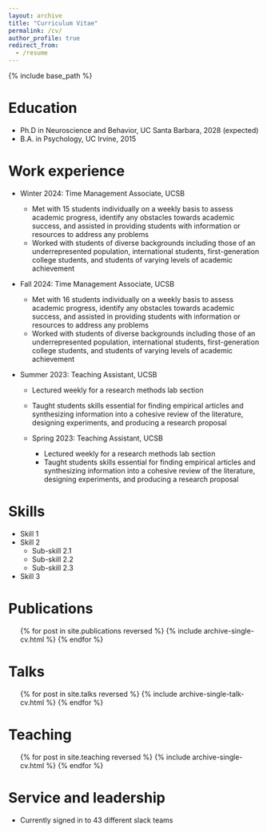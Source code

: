 ```yaml
---
layout: archive
title: "Curriculum Vitae"
permalink: /cv/
author_profile: true
redirect_from:
  - /resume
---
```


{% include base_path %}

Education
======
* Ph.D in Neuroscience and Behavior, UC Santa Barbara, 2028 (expected)
* B.A. in Psychology, UC Irvine, 2015

Work experience
======
* Winter 2024: Time Management Associate, UCSB
  * Met with 15 students individually on a weekly basis to assess academic progress, identify any obstacles towards academic success, and assisted in providing students with  information or resources to address any problems
  * Worked with students of diverse backgrounds including those of an underrepresented population, international students, first-generation college students, and students of varying levels of academic achievement 

* Fall 2024: Time Management Associate, UCSB
  * Met with 16 students individually on a weekly basis to assess academic progress, identify any obstacles towards academic success, and assisted in providing students with  information or resources to address any problems
  * Worked with students of diverse backgrounds including those of an underrepresented population, international students, first-generation college students, and students of varying levels of academic achievement 

* Summer 2023: Teaching Assistant, UCSB
  * Lectured weekly for a research methods lab section
  * Taught students skills essential for finding empirical articles and synthesizing information into a cohesive review of the literature, designing experiments, and producing a research proposal
 
  * Spring 2023: Teaching Assistant, UCSB
    * Lectured weekly for a research methods lab section
    * Taught students skills essential for finding empirical articles and synthesizing information into a cohesive review of the literature, designing experiments, and producing a research proposal
      
Skills
======
* Skill 1
* Skill 2
  * Sub-skill 2.1
  * Sub-skill 2.2
  * Sub-skill 2.3
* Skill 3

Publications
======
  <ul>{% for post in site.publications reversed %}
    {% include archive-single-cv.html %}
  {% endfor %}</ul>
  
Talks
======
  <ul>{% for post in site.talks reversed %}
    {% include archive-single-talk-cv.html  %}
  {% endfor %}</ul>
  
Teaching
======
  <ul>{% for post in site.teaching reversed %}
    {% include archive-single-cv.html %}
  {% endfor %}</ul>
  
Service and leadership
======
* Currently signed in to 43 different slack teams
